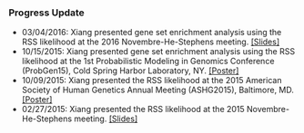 ### Progress Update

- 03/04/2016: Xiang presented gene set enrichment analysis using the RSS likelihood at the 2016 Novembre-He-Stephens meeting. [[Slides]](http://www.stat.uchicago.edu/~xiangzhu/NHS_20160304.pdf)
- 10/15/2015: Xiang presented gene set enrichment analysis using the RSS likelihood at the 1st Probabilistic Modeling in Genomics Conference (ProbGen15), Cold Spring Harbor Laboratory, NY. [[Poster]](http://www.stat.uchicago.edu/~xiangzhu/CSHL_2015.pdf)
- 10/09/2015: Xiang presented the RSS likelihood at the 2015 American Society of Human Genetics Annual Meeting (ASHG2015), Baltimore, MD. [[Poster]](http://www.stat.uchicago.edu/~xiangzhu/ASHG_2015.pdf) 
- 02/27/2015: Xiang presented the RSS likelihood at the 2015 Novembre-He-Stephens meeting. [[Slides]](http://www.stat.uchicago.edu/~xiangzhu/NHS_20150227.html)
